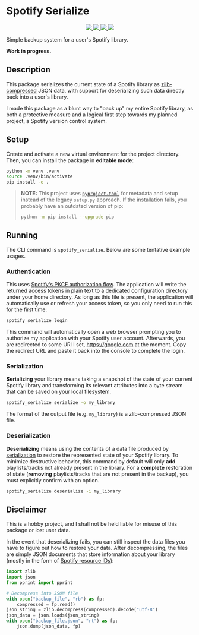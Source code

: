 # Spotify Serialize


<p align=center>
  <!-- TODO: Maybe replace this with a PyPI link if you decide to publish this package. -->
  <a href="https://github.com/vinlin24/spotify-serialize/releases">
    <img src="https://img.shields.io/badge/Version-(WIP)-brightgreen">
  </a>
  <a href="https://www.python.org/">
    <img src="https://img.shields.io/badge/Python-3.8%2B-yellowgreen">
  </a>
  <a href="https://click.palletsprojects.com/en/8.1.x/">
    <img src="https://img.shields.io/badge/CLI%20Framework-click-blueviolet">
  </a>
  <a href="https://tekore.readthedocs.io/en/stable/index.html">
    <img src="https://img.shields.io/badge/Spotify%20Framework-tekore-blue">
  </a>
</p>


Simple backup system for a user's Spotify library.


**Work in progress.**


## Description


This package serializes the current state of a Spotify library as [zlib-compressed](https://docs.python.org/3/library/zlib.html) JSON data, with support for deserializing such data directly back into a user's library.

I made this package as a blunt way to "back up" my entire Spotify library, as both a protective measure and a logical first step towards my planned project, a Spotify version control system.


## Setup


Create and activate a new virtual environment for the project directory. Then, you can install the package in **editable mode**:


```sh
python -m venv .venv
source .venv/bin/activate
pip install -e .
```

> **NOTE:** This project uses [`pyproject.toml`](pyproject.toml) for metadata and setup instead of the legacy `setup.py` approach. If the installation fails, you probably have an outdated version of pip:
>
>   ```sh
>   python -m pip install --upgrade pip
>   ```


## Running


The CLI command is `spotify_serialize`. Below are some tentative example usages.


### Authentication


This uses [Spotify's PKCE authorization flow](https://developer.spotify.com/documentation/general/guides/authorization/code-flow/). The application will write the returned access tokens in plain text to a dedicated configuration directory under your home directory. As long as this file is present, the application will automatically use or refresh your access token, so you only need to run this for the first time:

```sh
spotify_serialize login
```

This command will automatically open a web browser prompting you to authorize my application with your Spotify user account. Afterwards, you are redirected to some URI I set, https://google.com at the moment. Copy the redirect URL and paste it back into the console to complete the login.


### Serialization


**Serializing** your library means taking a snapshot of the state of your current Spotify library and transforming its relevant attributes into a byte stream that can be saved on your local filesystem.

```sh
spotify_serialize serialize -o my_library
```

The format of the output file (e.g. `my_library`) is a zlib-compressed JSON file.


### Deserialization


**Deserializing** means using the contents of a data file produced by [serialization](#serialization) to restore the represented state of your Spotify library. To minimize destructive behavior, this command by default will only **add** playlists/tracks not already present in the library. For a **complete** restoration of state (**removing** playlists/tracks that are not present in the backup), you must explicitly confirm with an option.


```sh
spotify_serialize deserialize -i my_library
```


## Disclaimer


This is a hobby project, and I shall not be held liable for misuse of this package or lost user data.

<!-- TODO: Maybe publish a JSON schema file when your package is stable. -->

In the event that deserializing fails, you can still inspect the data files you have to figure out how to restore your data. After decompressing, the files are simply JSON documents that store information about your library (mostly in the form of [Spotify resource IDs](https://developer.spotify.com/documentation/web-api/#spotify-uris-and-ids)):

```python
import zlib
import json
from pprint import pprint

# Decompress into JSON file
with open("backup_file", "rb") as fp:
    compressed = fp.read()
json_string = zlib.decompress(compressed).decode("utf-8")
json_data = json.loads(json_string)
with open("backup_file.json", "rt") as fp:
    json.dump(json_data, fp)
```
